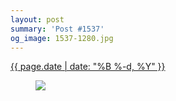 ```yaml
---
layout: post
summary: 'Post #1537'
og_image: 1537-1280.jpg
---
```


<p>
 <time>
  <a href="/1537">
   {{ page.date | date: "%B %-d, %Y" }}
  </a>
 </time>
 <a href="/1537">
  <figure data-taken="12/4/2021">
   <img sizes="(min-width: 700px) 50vw, calc(100vw - 2rem)" src="{{ site.assets_url }}/1537-640.jpg" srcset="{{ site.assets_url }}/1537-320.jpg 320w, {{ site.assets_url }}/1537-640.jpg 640w, {{ site.assets_url }}/1537-960.jpg 960w, {{ site.assets_url }}/1537-1280.jpg 1280w"/>
  </figure>
 </a>
</p>
